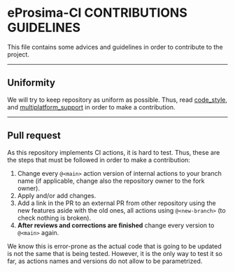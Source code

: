 
# eProsima-CI CONTRIBUTIONS GUIDELINES

This file contains some advices and guidelines in order to contribute to the project.

---

## Uniformity

We will try to keep repository as uniform as possible.
Thus, read [code_style](code_style.md), and [multiplatform_support](multiplatform_support.md) in order to make a contribution.

---

## Pull request

As this repository implements CI actions, it is hard to test.
Thus, these are the steps that must be followed in order to make a contribution:

1. Change every `@<main>` action version of internal actions to your branch name (if applicable, change also the repository owner to the fork owner).
2. Apply and/or add changes.
3. Add a link in the PR to an external PR from other repository using the new features aside with the old ones, all actions using `@<new-branch>` (to check nothing is broken).
4. **After reviews and corrections are finished** change every version to `@<main>` again.

We know this is error-prone as the actual code that is going to be updated is not the same that is being tested.
However, it is the only way to test it so far, as actions names and versions do not allow to be parametrized.
